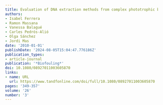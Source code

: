 ```yaml
---
title: Evaluation of DNA extraction methods from complex phototrophic biofilms
authors:
- Isabel Ferrera
- Ramon Massana
- Vanessa Balagué
- Carles Pedrós-Alió
- Olga Sánchez
- Jordi Mas
date: '2010-01-01'
publishDate: '2024-08-05T15:04:47.776186Z'
publication_types:
- article-journal
publication: '*Biofouling*'
doi: 10.1080/08927011003605870
links:
- name: URL
  url: https://www.tandfonline.com/doi/full/10.1080/08927011003605870
pages: '349-357'
volume: '26'
number: '3'
---
```

